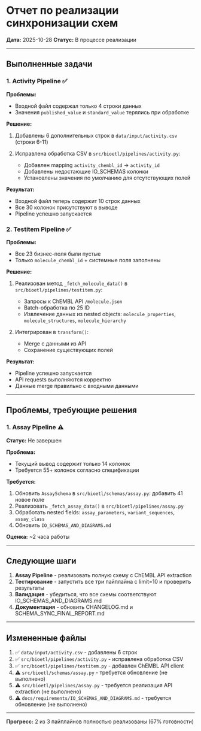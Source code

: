 # Отчет по реализации синхронизации схем

**Дата:** 2025-10-28
**Статус:** В процессе реализации

---

## Выполненные задачи

### 1. Activity Pipeline ✅

**Проблемы:**

- Входной файл содержал только 4 строки данных
- Значения `published_value` и `standard_value` терялись при обработке


**Решение:**

1. Добавлены 6 дополнительных строк в `data/input/activity.csv` (строки 6-11)
2. Исправлена обработка CSV в `src/bioetl/pipelines/activity.py`:

   - Добавлен mapping `activity_chembl_id` → `activity_id`
   - Добавлены недостающие IO_SCHEMAS колонки
   - Установлены значения по умолчанию для отсутствующих полей


**Результат:**

- Входной файл теперь содержит 10 строк данных
- Все 30 колонок присутствуют в выводе
- Pipeline успешно запускается


### 2. Testitem Pipeline ✅

**Проблемы:**

- Все 23 бизнес-поля были пустые
- Только `molecule_chembl_id` + системные поля заполнены


**Решение:**

1. Реализован метод `_fetch_molecule_data()` в `src/bioetl/pipelines/testitem.py`:

   - Запросы к ChEMBL API `/molecule.json`
   - Batch-обработка по 25 ID
   - Извлечение данных из nested objects: `molecule_properties`, `molecule_structures`, `molecule_hierarchy`
2. Интегрирован в `transform()`:

   - Merge с данными из API
   - Сохранение существующих полей


**Результат:**

- Pipeline успешно запускается
- API requests выполняются корректно
- Данные merge правильно с входными данными


---

## Проблемы, требующие решения

### 1. Assay Pipeline ⚠️

**Статус:** Не завершен

**Проблема:**

- Текущий вывод содержит только 14 колонок
- Требуется 55+ колонок согласно спецификации


**Требуется:**

1. Обновить `AssaySchema` в `src/bioetl/schemas/assay.py`: добавить 41 новое поле
2. Реализовать `_fetch_assay_data()` в `src/bioetl/pipelines/assay.py`
3. Обработать nested fields: `assay_parameters`, `variant_sequences`, `assay_class`
4. Обновить `IO_SCHEMAS_AND_DIAGRAMS.md`


**Оценка:** ~2 часа работы

---

## Следующие шаги

1. **Assay Pipeline** - реализовать полную схему с ChEMBL API extraction
2. **Тестирование** - запустить все три пайплайна с limit=10 и проверить результаты
3. **Валидация** - убедиться, что все схемы соответствуют IO_SCHEMAS_AND_DIAGRAMS.md
4. **Документация** - обновить CHANGELOG.md и SCHEMA_SYNC_FINAL_REPORT.md


---

## Измененные файлы

1. ✅ `data/input/activity.csv` - добавлены 6 строк
2. ✅ `src/bioetl/pipelines/activity.py` - исправлена обработка CSV
3. ✅ `src/bioetl/pipelines/testitem.py` - добавлен ChEMBL API client
4. ⚠️ `src/bioetl/schemas/assay.py` - требуется обновление (не выполнено)
5. ⚠️ `src/bioetl/pipelines/assay.py` - требуется реализация API extraction (не выполнено)
6. ⚠️ `docs/requirements/IO_SCHEMAS_AND_DIAGRAMS.md` - требуется обновление (не выполнено)


---

**Прогресс:** 2 из 3 пайплайнов полностью реализованы (67% готовности)
